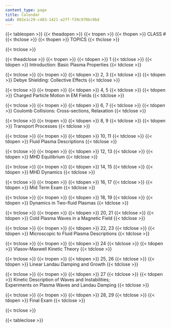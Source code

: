 ```yaml
---
content_type: page
title: Calendar
uid: 802e1c29-c483-1421-a2ff-f39c970bc9bd
---
```


{{< tableopen >}}
{{< theadopen >}}
{{< tropen >}}
{{< thopen >}}
CLASS #
{{< thclose >}}
{{< thopen >}}
TOPICS
{{< thclose >}}

{{< trclose >}}

{{< theadclose >}}
{{< tropen >}}
{{< tdopen >}}
1
{{< tdclose >}}
{{< tdopen >}}
Introduction: Basic Plasma Properties
{{< tdclose >}}

{{< trclose >}}
{{< tropen >}}
{{< tdopen >}}
2, 3
{{< tdclose >}}
{{< tdopen >}}
Debye Shielding: Collective Effects
{{< tdclose >}}

{{< trclose >}}
{{< tropen >}}
{{< tdopen >}}
4, 5
{{< tdclose >}}
{{< tdopen >}}
Charged Particle Motion in EM Fields
{{< tdclose >}}

{{< trclose >}}
{{< tropen >}}
{{< tdopen >}}
6, 7
{{< tdclose >}}
{{< tdopen >}}
Coulomb Collisions: Cross-sections, Relaxation
{{< tdclose >}}

{{< trclose >}}
{{< tropen >}}
{{< tdopen >}}
8, 9
{{< tdclose >}}
{{< tdopen >}}
Transport Processes
{{< tdclose >}}

{{< trclose >}}
{{< tropen >}}
{{< tdopen >}}
10, 11
{{< tdclose >}}
{{< tdopen >}}
Fluid Plasma Descriptions
{{< tdclose >}}

{{< trclose >}}
{{< tropen >}}
{{< tdopen >}}
12, 13
{{< tdclose >}}
{{< tdopen >}}
MHD Equilibrium
{{< tdclose >}}

{{< trclose >}}
{{< tropen >}}
{{< tdopen >}}
14, 15
{{< tdclose >}}
{{< tdopen >}}
MHD Dynamics
{{< tdclose >}}

{{< trclose >}}
{{< tropen >}}
{{< tdopen >}}
16, 17
{{< tdclose >}}
{{< tdopen >}}
Mid Term Exam
{{< tdclose >}}

{{< trclose >}}
{{< tropen >}}
{{< tdopen >}}
18, 19
{{< tdclose >}}
{{< tdopen >}}
Dynamics in Two-fluid Plasmas
{{< tdclose >}}

{{< trclose >}}
{{< tropen >}}
{{< tdopen >}}
20, 21
{{< tdclose >}}
{{< tdopen >}}
Cold Plasma Waves in a Magnetic Field
{{< tdclose >}}

{{< trclose >}}
{{< tropen >}}
{{< tdopen >}}
22, 23
{{< tdclose >}}
{{< tdopen >}}
Microscopic to Fluid Plasma Descriptions
{{< tdclose >}}

{{< trclose >}}
{{< tropen >}}
{{< tdopen >}}
24
{{< tdclose >}}
{{< tdopen >}}
Vlasov-Maxwell Kinetic Theory
{{< tdclose >}}

{{< trclose >}}
{{< tropen >}}
{{< tdopen >}}
25, 26
{{< tdclose >}}
{{< tdopen >}}
Linear Landau Damping and Growth
{{< tdclose >}}

{{< trclose >}}
{{< tropen >}}
{{< tdopen >}}
27
{{< tdclose >}}
{{< tdopen >}}
Kinetic Description of Waves and Instabilities;  
Experiments on Plasma Waves and Landau Damping
{{< tdclose >}}

{{< trclose >}}
{{< tropen >}}
{{< tdopen >}}
28, 29
{{< tdclose >}}
{{< tdopen >}}
Final Exam
{{< tdclose >}}

{{< trclose >}}

{{< tableclose >}}